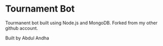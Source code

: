 # Tournament Bot
Tourmanent bot built using Node.js and MongoDB.
Forked from my other github account.

Built by Abdul Andha

